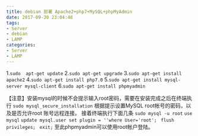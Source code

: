 ```yaml
---
title: debian 部署 Apache2+php7+MySQL+phpMyAdmin
date: 2017-09-30 23:04:48
tags:
- Server
- debian
- LAMP
categories:
- Server
- LAMP
---
```

1\.``sudo  apt-get update``
2\.``sudo apt-get upgrade``
3\.``sudo apt-get install apache2``
4\.``sudo apt-get install php7.0``
5\.``sudo apt-get install mysql-server mysql-client``
6\.``sudo apt-get install phpmyadmin``

【注意】安装mysql的时候不会提示输入root密码，需要在安装完成之后在终端执行
``sudo mysql_secure_installation``
根据提示设置MySQL root帐号的密码，以及是否允许root 账号远程连接。
接着终端执行下面几条
``sudo mysql -u root``
``use mysql``
``update mysql.user set plugin = ''where User='root'; ``
``flush privileges; ``
``exit;``
至此phpmyadmin可以使用root帐户登陆。